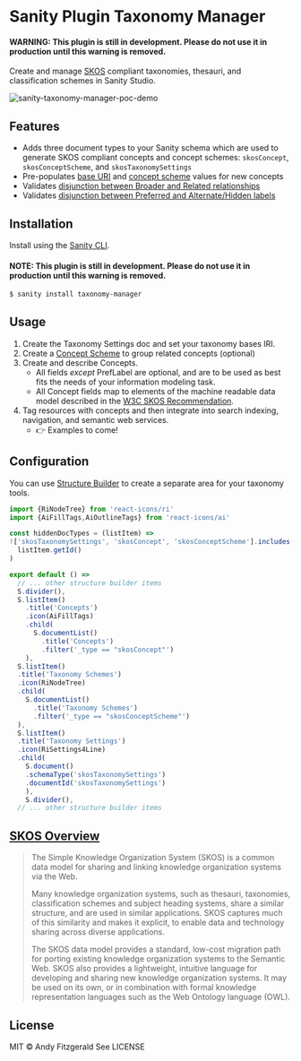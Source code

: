 # Sanity Plugin Taxonomy Manager

#### WARNING: This plugin is still in development. Please do not use it in production until this warning is removed.

Create and manage [SKOS](https://www.w3.org/TR/skos-primer/) compliant taxonomies, thesauri, and classification schemes in Sanity Studio.

![sanity-taxonomy-manager-poc-demo](https://user-images.githubusercontent.com/3710835/158623598-04a473b4-a720-4c37-adca-6d39cd0c688c.gif)

## Features

- Adds three document types to your Sanity schema which are used to generate SKOS compliant concepts and concept schemes: `skosConcept`, `skosConceptScheme`, and `skosTaxonomySettings`
- Pre-populates [base URI](https://www.w3.org/TR/skos-primer/#secconcept) and [concept scheme](https://www.w3.org/TR/skos-primer/#secscheme) values for new concepts
- Validates [disjunction between Broader and Related relationships](https://www.w3.org/TR/skos-reference/#L2422)
- Validates [disjunction between Preferred and Alternate/Hidden labels](https://www.w3.org/TR/skos-reference/#L1567)

## Installation

Install using the [Sanity CLI](https://www.sanity.io/docs/cli).

#### NOTE: This plugin is still in development. Please do not use it in production until this warning is removed.

```bash
$ sanity install taxonomy-manager
```

## Usage

1. Create the Taxonomy Settings doc and set your taxonomy bases IRI. 
2. Create a [Concept Scheme](https://www.w3.org/TR/skos-reference/#schemes) to group related concepts (optional)
3. Create and describe Concepts. 
    - All fields *except* PrefLabel are optional, and are to be used as best fits the needs of your information modeling task. 
    - All Concept fields map to elements of the machine readable data model described in the [W3C SKOS Recommendation](https://www.w3.org/TR/skos-reference/). 
4. Tag resources with concepts and then integrate into search indexing, navigation, and semantic web services.
    - 👉  Examples to come!

## Configuration

You can use [Structure Builder](https://www.sanity.io/docs/structure-builder-reference) to create a separate area for your taxonomy tools.

```js
import {RiNodeTree} from 'react-icons/ri'
import {AiFillTags,AiOutlineTags} from 'react-icons/ai'

const hiddenDocTypes = (listItem) =>
!['skosTaxonomySettings', 'skosConcept', 'skosConceptScheme'].includes(
  listItem.getId()
)

export default () =>
  // ... other structure builder items
  S.divider(),
  S.listItem()
    .title('Concepts')
    .icon(AiFillTags)
    .child(
      S.documentList()
        .title('Concepts')
        .filter('_type == "skosConcept"')
    ),
  S.listItem()
  .title('Taxonomy Schemes')
  .icon(RiNodeTree)
  .child(
    S.documentList()
      .title('Taxonomy Schemes')
      .filter('_type == "skosConceptScheme"')
  ),
  S.listItem()
  .title('Taxonomy Settings')
  .icon(RiSettings4Line)
  .child(
    S.document()
    .schemaType('skosTaxonomySettings')
    .documentId('skosTaxonomySettings')
    ),
    S.divider(),
  // ... other structure builder items
```

## [SKOS Overview](https://www.w3.org/TR/skos-reference/)

> The Simple Knowledge Organization System (SKOS) is a common data model for sharing and linking knowledge organization systems via the Web.
>
>Many knowledge organization systems, such as thesauri, taxonomies, classification schemes and subject heading systems, share a similar structure, and are used in similar applications. SKOS captures much of this similarity and makes it explicit, to enable data and technology sharing across diverse applications.
>
>The SKOS data model provides a standard, low-cost migration path for porting existing knowledge organization systems to the Semantic Web. SKOS also provides a lightweight, intuitive language for developing and sharing new knowledge organization systems. It may be used on its own, or in combination with formal knowledge representation languages such as the Web Ontology language (OWL).

## License

MIT © Andy Fitzgerald
See LICENSE